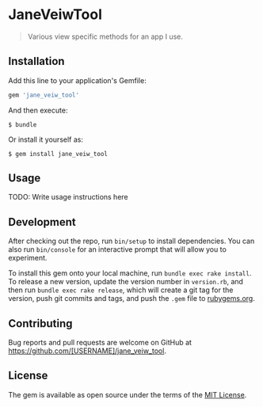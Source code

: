 # JaneVeiwTool

> Various view specific methods for an app I use.

## Installation

Add this line to your application's Gemfile:

```ruby
gem 'jane_veiw_tool'
```

And then execute:

    $ bundle

Or install it yourself as:

    $ gem install jane_veiw_tool

## Usage

TODO: Write usage instructions here

## Development

After checking out the repo, run `bin/setup` to install dependencies. You can also run `bin/console` for an interactive prompt that will allow you to experiment.

To install this gem onto your local machine, run `bundle exec rake install`. To release a new version, update the version number in `version.rb`, and then run `bundle exec rake release`, which will create a git tag for the version, push git commits and tags, and push the `.gem` file to [rubygems.org](https://rubygems.org).

## Contributing

Bug reports and pull requests are welcome on GitHub at https://github.com/[USERNAME]/jane_veiw_tool.

## License

The gem is available as open source under the terms of the [MIT License](https://opensource.org/licenses/MIT).
